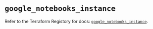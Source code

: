 # `google_notebooks_instance`

Refer to the Terraform Registory for docs: [`google_notebooks_instance`](https://registry.terraform.io/providers/hashicorp/google-beta/4.84.0/docs/resources/google_notebooks_instance).

